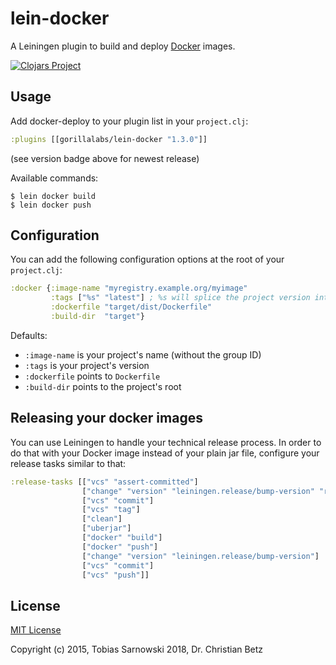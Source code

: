 # lein-docker

A Leiningen plugin to build and deploy [Docker](https://www.docker.com/) images.

[![Clojars Project](https://img.shields.io/clojars/v/gorillalabs/lein-docker.svg)](http://clojars.org/gorillalabs/lein-docker)

## Usage

Add docker-deploy to your plugin list in your `project.clj`:

```clojure
:plugins [[gorillalabs/lein-docker "1.3.0"]]
```

(see version badge above for newest release)

Available commands:

    $ lein docker build
    $ lein docker push

## Configuration

You can add the following configuration options at the root of your `project.clj`:

```clojure
:docker {:image-name "myregistry.example.org/myimage"
         :tags ["%s" "latest"] ; %s will splice the project version into the tag
         :dockerfile "target/dist/Dockerfile"
         :build-dir  "target"}
```

Defaults:

* `:image-name` is your project's name (without the group ID)
* `:tags` is your project's version
* `:dockerfile` points to `Dockerfile`
* `:build-dir` points to the project's root

## Releasing your docker images

You can use Leiningen to handle your technical release process.
In order to do that with your Docker image instead of your plain jar file, configure your
release tasks similar to that:

```clojure
:release-tasks [["vcs" "assert-committed"]
                ["change" "version" "leiningen.release/bump-version" "release"]
                ["vcs" "commit"]
                ["vcs" "tag"]
                ["clean"]
                ["uberjar"]
                ["docker" "build"]
                ["docker" "push"]
                ["change" "version" "leiningen.release/bump-version"]
                ["vcs" "commit"]
                ["vcs" "push"]]
```

## License

[MIT License](LICENSE)

Copyright (c) 2015, Tobias Sarnowski
              2018, Dr. Christian Betz


